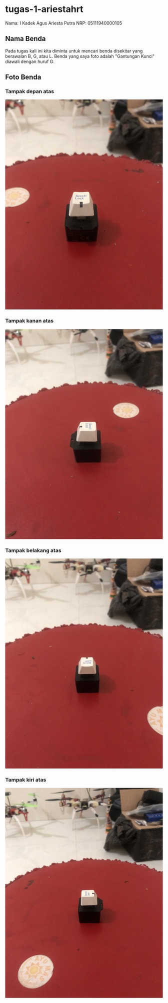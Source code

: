 # tugas-1-ariestahrt

Nama: I Kadek Agus Ariesta Putra
NRP: 05111940000105

## Nama Benda
Pada tugas kali ini kita diminta untuk mencari benda disekitar yang berawalan B, G, atau L.
Benda yang saya foto adalah "Gantungan Kunci" diawali dengan huruf G.

## Foto Benda

### Tampak depan atas
![Depan atas](/img/image0.jpg)

### Tampak kanan atas
![Kanan atas](/img/image1.jpg)

### Tampak belakang atas
![Belakang atas](/img/image2.jpg)

### Tampak kiri atas
![Kiri atas](/img/image3.jpg)
